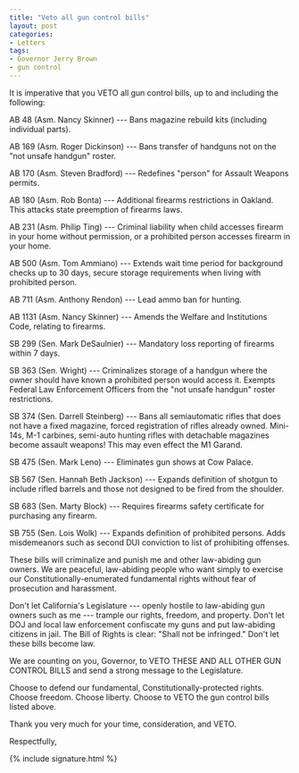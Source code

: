 ```yaml
---
title: "Veto all gun control bills"
layout: post
categories:
- Letters
tags:
- Governor Jerry Brown
- gun control
---
```


It is imperative that you VETO all gun control bills, up to and including the following:  
  
AB 48 (Asm. Nancy Skinner) --- Bans magazine rebuild kits (including individual parts).

AB 169 (Asm. Roger Dickinson) --- Bans transfer of handguns not on the "not unsafe handgun" roster.

AB 170 (Asm. Steven Bradford) --- Redefines "person" for Assault Weapons permits.

AB 180 (Asm. Rob Bonta) --- Additional firearms restrictions in Oakland. This attacks state preemption of firearms laws.

AB 231 (Asm. Philip Ting) --- Criminal liability when child accesses firearm in your home without permission, or a prohibited person accesses firearm in your home.

AB 500 (Asm. Tom Ammiano) --- Extends wait time period for background checks up to 30 days, secure storage requirements when living with prohibited person.

AB 711 (Asm. Anthony Rendon) --- Lead ammo ban for hunting.

AB 1131 (Asm. Nancy Skinner) --- Amends the Welfare and Institutions Code, relating to firearms.

SB 299 (Sen. Mark DeSaulnier) --- Mandatory loss reporting of firearms within 7 days.

SB 363 (Sen. Wright) --- Criminalizes storage of a handgun where the owner should have known a prohibited person would access it. Exempts Federal Law Enforcement Officers from the "not unsafe handgun" roster restrictions.

SB 374 (Sen. Darrell Steinberg) --- Bans all semiautomatic rifles that does not have a fixed magazine, forced registration of rifles already owned. Mini-14s, M-1 carbines, semi-auto hunting rifles with detachable magazines become assault weapons! This may even effect the M1 Garand.

SB 475 (Sen. Mark Leno) --- Eliminates gun shows at Cow Palace.

SB 567 (Sen. Hannah Beth Jackson) --- Expands definition of shotgun to include rifled barrels and those not designed to be fired from the shoulder.

SB 683 (Sen. Marty Block) --- Requires firearms safety certificate for purchasing any firearm.

SB 755 (Sen. Lois Wolk) --- Expands definition of prohibited persons. Adds misdemeanors such as second DUI conviction to list of prohibiting offenses.

These bills will criminalize and punish me and other law-abiding gun owners. We are peaceful, law-abiding people who want simply to exercise our Constitutionally-enumerated fundamental rights without fear of prosecution and harassment.

Don't let California's Legislature --- openly hostile to law-abiding gun owners such as me --- trample our rights, freedom, and property. Don't let DOJ and local law enforcement confiscate my guns and put law-abiding citizens in jail. The Bill of Rights is clear: "Shall not be infringed." Don't let these bills become law.

We are counting on you, Governor, to VETO THESE AND ALL OTHER GUN CONTROL BILLS and send a strong message to the Legislature.

Choose to defend our fundamental, Constitutionally-protected rights. Choose freedom. Choose liberty. Choose to VETO the gun control bills listed above.

Thank you very much for your time, consideration, and VETO.

Respectfully,

{% include signature.html %}
